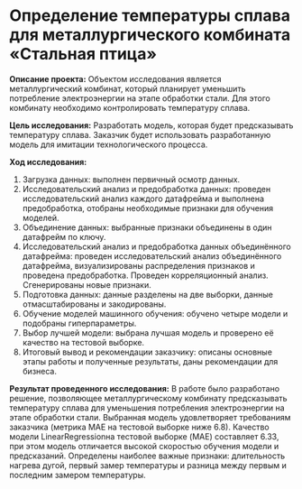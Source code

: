 # Определение температуры сплава для металлургического комбината «Стальная птица»

**Описание проекта:** Объектом исследования является металлургический комбинат, который планирует уменьшить потребление электроэнергии на этапе обработки стали. Для этого комбинату необходимо контролировать температуру сплава.

**Цель исследования:** Разработать модель, которая будет предсказывать температуру сплава. Заказчик будет использовать разработанную модель для имитации технологического процесса.

**Ход исследования:**

1. Загрузка данных: выполнен первичный осмотр данных.
2. Исследовательский анализ и предобработка данных: проведен исследовательский анализ каждого датафрейма и выполнена предобработка, отобраны необходимые признаки для обучения моделей.
3. Объединение данных: выбранные признаки объединены в один датафрейм по ключу.
4. Исследовательский анализ и предобработка данных объединённого датафрейма: проведен исследовательский анализ объединённого датафрейма, визуализированы распределения признаков и проведена предобработка. Проведен корреляционный анализ. Сгенерированы новые признаки.
5. Подготовка данных: данные разделены на две выборки, данные отмасштабированы и закодированы.
6. Обучение моделей машинного обучения: обучено четыре модели и подобраны гиперпараметры.
7. Выбор лучшей модели: выбрана лучшая модель и проверено её качество на тестовой выборке.
8. Итоговый вывод и рекомендации заказчику: описаны основные этапы работы и полученные результаты, даны рекомендации для бизнеса.

**Результат проведенного исследования:** 
В работе было разработано решение, позволяющее металлургическому комбинату предсказывать температуру сплава для уменьшения потребления электроэнергии на этапе обработки стали. Выбранная модель удовлетворяет требованиям заказчика (метрика MAE на тестовой выборке ниже 6.8). Качество модели LinearRegressionна тестовой выборке (MAE) составляет 6.33, при этом модель отличается высокой скоростью обучения модели и предсказаний.
Определены наиболее важные признаки: длительность нагрева дугой, первый замер температуры и разница между первым и последним замером температуры.
